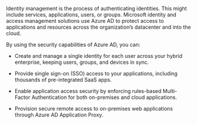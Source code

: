 Identity management is the process of authenticating identities. This might include services, applications, users, or groups. Microsoft identity and access management solutions use Azure AD to protect access to applications and resources across the organization’s datacenter and into the cloud. 

By using the security capabilities of Azure AD, you can:

* Create and manage a single identity for each user across your hybrid enterprise, keeping users, groups, and devices in sync.

* Provide single sign-on (SSO) access to your applications, including thousands of pre-integrated SaaS apps.

* Enable application access security by enforcing rules-based Multi-Factor Authentication for both on-premises and cloud applications.

* Provision secure remote access to on-premises web applications through Azure AD Application Proxy.
